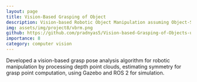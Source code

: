 ```yaml
---
layout: page
title: Vision-Based Grasping of Object
description: Vision-based Robotic Object Manipulation assuming Object-Symmetry
img: assets/img/project8/vbrm.png
github: https://github.com/pradnyas5/Vision-based-Grasping-of-Objects-using-Symmetry
importance: 8
category: computer vision
---
```


Developed a vision-based grasp pose analysis algorithm for robotic manipulation by processing depth point clouds,
estimating symmetry for grasp point computation, using Gazebo and ROS 2 for simulation. 
